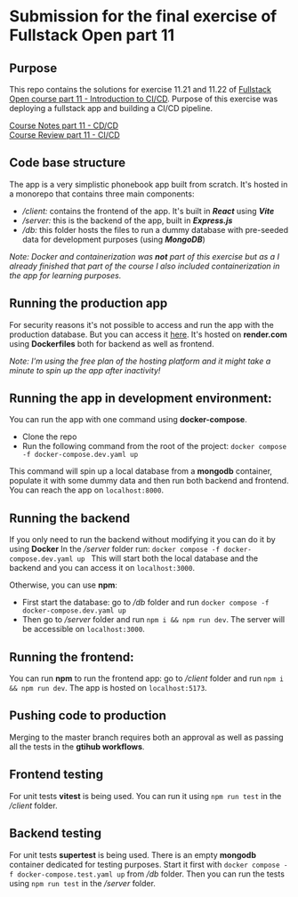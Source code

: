 # Submission for the final exercise of Fullstack Open part 11

## Purpose

This repo contains the solutions for exercise 11.21 and 11.22 of [Fullstack Open course part 11 - Introduction to CI/CD](https://fullstackopen.com/en/part11/).
Purpose of this exercise was deploying a fullstack app and building a CI/CD pipeline.

[Course Notes part 11 - CD/CD](#course-notes-part-11-fullstack-open) <br>
[Course Review part 11 - CI/CD](#course-review-part-11-fullstack-open) <br>

## Code base structure

The app is a very simplistic phonebook app built from scratch. It's hosted in a monorepo that contains three main components:

- _/client:_ contains the frontend of the app. It's built in **_React_** using **_Vite_**
- _/server:_ this is the backend of the app, built in **_Express.js_**
- _/db:_ this folder hosts the files to run a dummy database with pre-seeded data for development purposes (using **_MongoDB_**)

_Note:_ _Docker and containerization was **not** part of this exercise but as a I already finished that part of the course I also included containerization in the app for learning purposes._

## Running the production app

For security reasons it's not possible to access and run the app with the production database. But you can access it [here](https://cicd-phonebook-client.onrender.com).
It's hosted on **render.com** using **Dockerfiles** both for backend as well as frontend.

_Note: I'm using the free plan of the hosting platform and it might take a minute to spin up the app after inactivity!_

## Running the app in development environment:

You can run the app with one command using **docker-compose**.

- Clone the repo
- Run the following command from the root of the project:
  `docker compose -f docker-compose.dev.yaml up `

This command will spin up a local database from a **mongodb** container, populate it with some dummy data and then run both backend and frontend. You can reach the app on `localhost:8000`.

## Running the backend

If you only need to run the backend without modifying it you can do it by using **Docker**
In the _/server_ folder run: `docker compose -f docker-compose.dev.yaml up `
This will start both the local database and the backend and you can access it on `localhost:3000`.

Otherwise, you can use **npm**:

- First start the database: go to _/db_ folder and run `docker compose -f docker-compose.dev.yaml up`
- Then go to _/server_ folder and run `npm i && npm run dev`. The server will be accessible on `localhost:3000`.

## Running the frontend:

You can run **npm** to run the frontend app: go to _/client_ folder and run `npm i && npm run dev`. The app is hosted on `localhost:5173`.

## Pushing code to production

Merging to the master branch requires both an approval as well as passing all the tests in the **gtihub workflows**.

## Frontend testing

For unit tests **vitest** is being used. You can run it using `npm run test` in the _/client_ folder.

## Backend testing

For unit tests **supertest** is being used. There is an empty **mongodb** container dedicated for testing purposes.
Start it first with `docker compose -f docker-compose.test.yaml up` from _/db_ folder.
Then you can run the tests using `npm run test` in the _/server_ folder.
